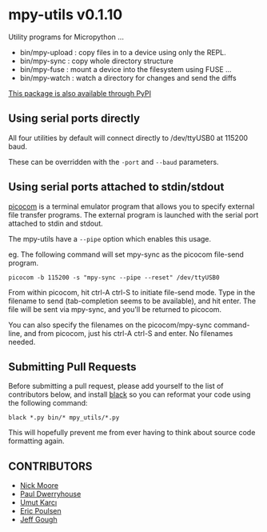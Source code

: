 # mpy-utils v0.1.10

Utility programs for Micropython ...

* bin/mpy-upload : copy files in to a device using only the REPL.
* bin/mpy-sync : copy whole directory structure
* bin/mpy-fuse : mount a device into the filesystem using FUSE ...
* bin/mpy-watch : watch a directory for changes and send the diffs

[This package is also available through PyPI](https://pypi.python.org/pypi/mpy-utils/)

## Using serial ports directly

All four utilities by default will connect directly to /dev/ttyUSB0 at 115200 baud.

These can be overridden with the `-port` and `--baud` parameters.

## Using serial ports attached to stdin/stdout

[picocom](https://github.com/npat-efault/picocom) is a terminal emulator program that allows you to specify external file transfer programs. The external program is launched with the serial port attached to stdin and stdout.

The mpy-utils have a `--pipe` option which enables this usage.

eg. The following command will set mpy-sync as the picocom file-send program.

```
picocom -b 115200 -s "mpy-sync --pipe --reset" /dev/ttyUSB0
```

From within picocom, hit ctrl-A ctrl-S to initiate file-send mode. Type in the filename to send (tab-completion seems to be available), and hit enter. The file will be sent via mpy-sync, and you'll be returned to picocom.

You can also specify the filenames on the picocom/mpy-sync command-line, and from picocom, just his ctrl-A ctrl-S and enter. No filenames needed.

## Submitting Pull Requests

Before submitting a pull request, please add yourself to the list of contributors below,
and install [black](https://github.com/ambv/black) so you can reformat your code using
the following command:

```
black *.py bin/* mpy_utils/*.py
```

This will hopefully prevent me from ever having to think about source code formatting again.

## CONTRIBUTORS

* [Nick Moore](https://github.com/nickzoic)
* [Paul Dwerryhouse](https://github.com/pdwerryhouse)
* [Umut Karcı](https://github.com/Cediddi)
* [Eric Poulsen](https://github.com/MrSurly)
* [Jeff Gough](https://github.com/jeffmakes)

